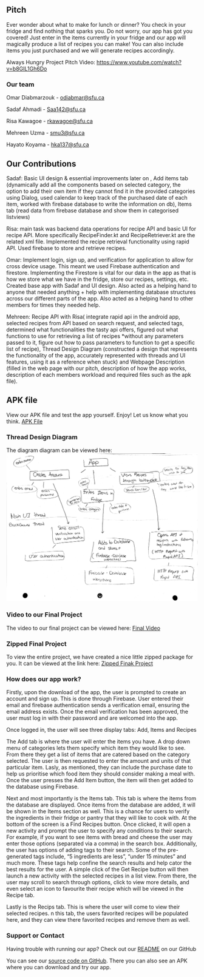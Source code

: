 ## Pitch

Ever wonder about what to make for lunch or dinner? You check in your fridge and find nothing that sparks you. Do not worry, our app has got you covered! Just enter in the items currently in your fridge and our app will magically produce a list of recipes you can make! You can also include items you just purchased and we will generate recipes accordingly. 

Always Hungry Project Pitch Video: https://www.youtube.com/watch?v=b8GIL1Gh6Do 


### Our team

Omar Diabmarzouk - odiabmar@sfu.ca

Sadaf Ahmadi - Saa142@sfu.ca 

Risa Kawagoe - rkawagoe@sfu.ca 

Mehreen Uzma - smu3@sfu.ca 

Hayato Koyama - hka137@sfu.ca


## Our Contributions

Sadaf: Basic UI design & essential improvements later on , Add items tab (dynamically add all the components based on selected category, the option to add their own item if they cannot find it in the provided categories using Dialog, used calendar to keep track of the purchased date of each item, worked with firebase database to write the information on db), Items tab (read data from firebase database and show them in categorised listviews)

Risa: main task was backend data operations for recipe API and basic UI for recipe API. More specifically RecipeFinder.kt and RecipeRetriever.kt are the related xml file. Implemented the recipe retrieval functionality using rapid API. Used firebase to store and retrieve recipes.

Omar: Implement login, sign up, and verification for application to allow for cross device usage. This meant we used Firebase authentication and firestore. Implementing the Firestore is vital for our data in the app as that is how we store what we have in the fridge, store our recipes, settings, etc. Created base app with Sadaf and UI design. Also acted as a helping hand to anyone that needed anything + help with implementing database structures across our different parts of the app. Also acted as a helping hand to other members for times they needed help.

Mehreen: Recipe API with Risa( integrate rapid api in the android app, selected recipes from API based on search request, and selected tags, determined what functionalities the tasty api offers, figured out what functions to use for retrieving a list of recipes *without any parameters passed to it, figure out how to pass parameters to function to get a specific list of recipe), Thread Design Diagram (constructed a design that represents the functionality of the app, accurately represented with threads and UI features, using it as a reference when stuck) and Webpage Description (filled in the web page with our pitch, description of how the app works, description of each members workload and required files such as the apk file). 


## APK file

View our APK file and test the app yourself. Enjoy! Let us know what you think. 
[APK File](https://github.com/diabmarzouk/AlwaysHungry/raw/master/apk/app-debug.apk)


### Thread Design Diagram 

The diagram diagram can be viewed here: ![Threaded Design Diagram](/threaded_design_diagram.jpg)


### Video to our Final Project 

The video to our final project can be viewed here: 
[Final Video](https://www.youtube.com/watch?v=OVkALWObmVg)



### Zipped Final Project

To view the entire project, we have created a nice little zipped package for you. It can be viewed at the link here:
[Zipped Finak Project](https://github.com/diabmarzouk/AlwaysHungry/archive/refs/heads/master.zip)


### How does our app work?

Firstly, upon the download of the app, the user is prompted to create an account and sign up. This is done through Firebase. User entered their email and firebase authentication sends a verification email, ensuring the email address exists. Once the email verification has been approved, the user must log in with their password and are welcomed into the app. 

Once logged in, the user will see three display tabs: Add, Items and Recipes

The Add tab is where the user will enter the items you have. A drop down menu of categories lets them specify which item they would like to see. From there they get a list of items that are catered based on the category selected. The user is then requested to enter the amount and units of that particular item. Lasly, as mentioned, they can include the purchase date to help us prioritise which food item they should consider making a meal with. Once the user presses the Add Item button, the item will then get added to the database using Firebase.  

Next and most importantly is the Items tab. This tab is where the items from the database are displayed. Once items from the database are added, it will be shown in the Items section as well. This is a chance for users to verify the ingredients in their fridge or pantry that they will like to cook with. At the bottom of the screen is a Find Recipes button. Once clicked, it will open a new activity and prompt the user to specify any conditions to their search. For example, if you want to see items with bread and cheese the user may enter those options (separated via a comma) in the search box. Additionally, the user has options of adding tags to their search. Some of the pre-generated tags include, “5 ingredients are less”, “under 15 minutes” and much more. These tags help confine the search results and help cator the best results for the user. A simple click of the Get Recipe button will then launch a new activity with the selected recipes in a list view. From there, the user may scroll to search through options, click to view more details, and even select an icon to favourite their recipe which will be viewed in the Recipe tab. 

Lastly is the Recips tab. This is where the user will come to view their selected recipes. n this tab, the users favorited recipes will be populated here, and they can view there favorited recipes and remove them as well. 


### Support or Contact

Having trouble with running our app? Check out our [README](https://github.com/diabmarzouk/AlwaysHungry) on our GitHub

You can see our [source code on GitHub](https://github.com/diabmarzouk/AlwaysHungry).
There you can also see an APK where you can download and try our app.
